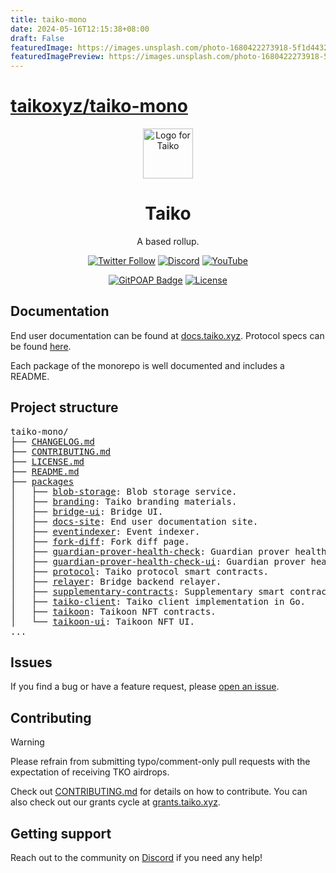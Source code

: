 ```yaml
---
title: taiko-mono
date: 2024-05-16T12:15:38+08:00
draft: False
featuredImage: https://images.unsplash.com/photo-1680422273918-5f1d443272a5?ixid=M3w0NjAwMjJ8MHwxfHJhbmRvbXx8fHx8fHx8fDE3MTU4MzI4MzN8&ixlib=rb-4.0.3
featuredImagePreview: https://images.unsplash.com/photo-1680422273918-5f1d443272a5?ixid=M3w0NjAwMjJ8MHwxfHJhbmRvbXx8fHx8fHx8fDE3MTU4MzI4MzN8&ixlib=rb-4.0.3
---
```


# [taikoxyz/taiko-mono](https://github.com/taikoxyz/taiko-mono)

<p align="center">
  <img src="./packages/branding/RGB SVG (For Digital Use)/Taiko Icon/taiko-icon-blk.svg" width="80" alt="Logo for Taiko" />
</p>

<h1 align="center">
  Taiko
</h1>

<p align="center">
  A based rollup.
</p>

<div align="center">

[![Twitter Follow](https://img.shields.io/twitter/follow/taikoxyz?style=social)](https://twitter.com/taikoxyz)
[![Discord](https://img.shields.io/discord/984015101017346058?color=%235865F2&label=Discord&logo=discord&logoColor=%23fff)](https://discord.gg/taikoxyz)
[![YouTube](https://img.shields.io/youtube/channel/subscribers/UCxd_ARE9LtAEdnRQA6g1TaQ)](https://www.youtube.com/@taikoxyz)

[![GitPOAP Badge](https://public-api.gitpoap.io/v1/repo/taikoxyz/taiko-mono/badge)](https://www.gitpoap.io/gh/taikoxyz/taiko-mono)
[![License](https://img.shields.io/github/license/taikoxyz/taiko-mono)](https://github.com/taikoxyz/taiko-mono/blob/main/LICENSE.md)

</div>

## Documentation

End user documentation can be found at [docs.taiko.xyz](https://docs.taiko.xyz). Protocol specs can be found [here](./packages/protocol/docs/README.md).

Each package of the monorepo is well documented and includes a README.

## Project structure

<pre>
taiko-mono/
├── <a href="./CHANGELOG.md">CHANGELOG.md</a>
├── <a href="./CONTRIBUTING.md">CONTRIBUTING.md</a>
├── <a href="./LICENSE.md">LICENSE.md</a>
├── <a href="./README.md">README.md</a>
├── <a href="./packages">packages</a>
│   ├── <a href="./packages/blobstorage">blob-storage</a>: Blob storage service.
│   ├── <a href="./packages/branding">branding</a>: Taiko branding materials.
│   ├── <a href="./packages/bridge-ui">bridge-ui</a>: Bridge UI.
│   ├── <a href="./packages/docs-site">docs-site</a>: End user documentation site.
│   ├── <a href="./packages/eventindexer">eventindexer</a>: Event indexer.
│   ├── <a href="./packages/fork-diff">fork-diff</a>: Fork diff page.
│   ├── <a href="./packages/guardian-prover-health-check">guardian-prover-health-check</a>: Guardian prover health check service.
│   ├── <a href="./packages/guardian-prover-health-check-ui">guardian-prover-health-check-ui</a>: Guardian prover health check UI.
│   ├── <a href="./packages/protocol">protocol</a>: Taiko protocol smart contracts.
│   ├── <a href="./packages/relayer">relayer</a>: Bridge backend relayer.
│   ├── <a href="./packages/supplementary-contracts">supplementary-contracts</a>: Supplementary smart contracts that are not part of the Taiko rollup protocol.
│   ├── <a href="./packages/taiko-client">taiko-client</a>: Taiko client implementation in Go.
│   ├── <a href="./packages/taikoon">taikoon</a>: Taikoon NFT contracts.
│   └── <a href="./packages/taikoon-ui">taikoon-ui</a>: Taikoon NFT UI.
...
</pre>

## Issues

If you find a bug or have a feature request, please [open an issue](https://github.com/taikoxyz/taiko-mono/issues/new/choose).

## Contributing

> [!WARNING]
> Please refrain from submitting typo/comment-only pull requests with the expectation of receiving TKO airdrops.

Check out [CONTRIBUTING.md](./CONTRIBUTING.md) for details on how to contribute. You can also check out our grants cycle at [grants.taiko.xyz](https://grants.taiko.xyz).

## Getting support

Reach out to the community on [Discord](https://discord.gg/taikoxyz) if you need any help!

